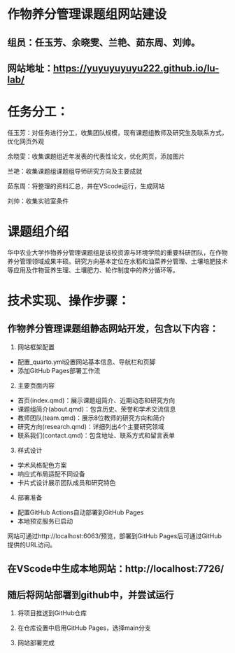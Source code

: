 # 作物养分管理课题组网站建设
## 组员：任玉芳、余晓雯、兰艳、茹东周、刘帅。
## 网站地址：https://yuyuyuyuyu222.github.io/lu-lab/
# 任务分工：

任玉芳：对任务进行分工，收集团队规模，现有课题组教师及研究生及联系方式，优化网页外观

余晓雯：收集课题组近年发表的代表性论文，优化网页，添加图片

兰艳：收集课题组课题组导师研究方向及主要成就

茹东周：将整理的资料汇总，并在VScode运行，生成网站

刘帅：收集实验室条件
# 课题组介绍
 华中农业大学作物养分管理课题组是该校资源与环境学院的重要科研团队，在作物养分管理领域成果丰硕。研究方向基本定位在水稻和油菜养分管理、土壤培肥技术等应用及作物营养生理、土壤肥力、轮作制度中的养分循环等。
# 技术实现、操作步骤：
##  作物养分管理课题组静态网站开发，包含以下内容：

1. 网站框架配置
- 配置_quarto.yml设置网站基本信息、导航栏和页脚
- 添加GitHub Pages部署工作流

2. 主要页面内容
- 首页(index.qmd)：展示课题组简介、近期动态和研究方向
- 课题组简介(about.qmd)：包含历史、荣誉和学术交流信息
- 教师团队(team.qmd)：展示8位教师的研究方向和简介
- 研究方向(research.qmd)：详细列出4个主要研究领域
- 联系我们(contact.qmd)：包含地址、联系方式和留言表单

3. 样式设计
- 学术风格配色方案
- 响应式布局适配不同设备
- 卡片式设计展示团队成员和研究特色

4. 部署准备
- 配置GitHub Actions自动部署到GitHub Pages
- 本地预览服务已启动

网站可通过http://localhost:6063/预览，部署到GitHub Pages后可通过GitHub提供的URL访问。
## 在VScode中生成本地网站：http://localhost:7726/
##  随后将网站部署到github中，并尝试运行
1. 将项目推送到GitHub仓库

2. 在仓库设置中启用GitHub Pages，选择main分支

3. 网站部署完成
